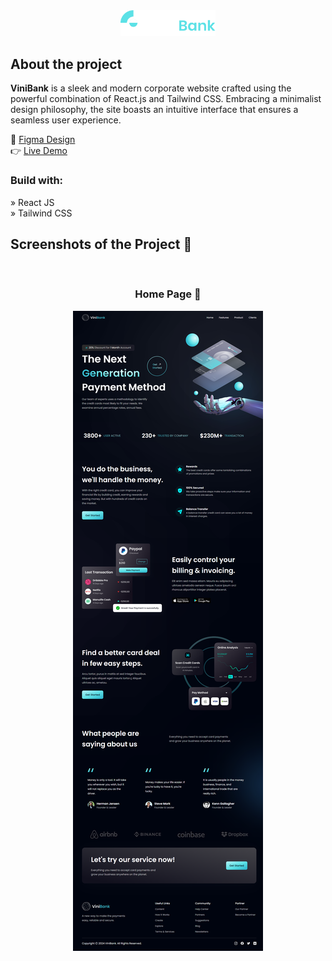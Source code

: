 <div align='center'>
  <img style="width:30%" src='src/assets/logo.svg'/>
</div>

<h2>About the project</h2>

<p>
  <b>ViniBank</b> is a sleek and modern corporate website crafted using the powerful combination of React.js and Tailwind CSS. Embracing a minimalist design philosophy, the site boasts an intuitive interface that ensures a seamless user experience.
</p>

🎨 <a href="https://www.figma.com/file/bUGIPys15E78w9bs1l4tgS/HooBank?type=design&node-id=310-485&mode=design">Figma Design</a><br>
👉 <a href='https://bank-site-chi.vercel.app'>Live Demo</a>

<h3>Build with:</h3>

» React JS <br>
» Tailwind CSS

<h2>Screenshots of the Project 📸</h2>
<br>

<h3 align='center'>Home Page 🏡</h3>

<div align='center'>
  <img src='src/assets/preview.png'/>
</div>
